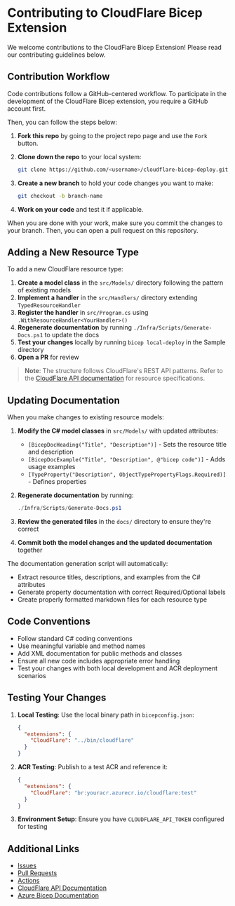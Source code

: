 # Contributing to CloudFlare Bicep Extension

We welcome contributions to the CloudFlare Bicep Extension! Please read our contributing guidelines below.

## Contribution Workflow

Code contributions follow a GitHub-centered workflow. To participate in the development of the CloudFlare Bicep extension, you require a GitHub account first.

Then, you can follow the steps below:

1. **Fork this repo** by going to the project repo page and use the `Fork` button.

2. **Clone down the repo** to your local system:

   ```bash
   git clone https://github.com/<username>/cloudflare-bicep-deploy.git
   ```

3. **Create a new branch** to hold your code changes you want to make:

   ```bash
   git checkout -b branch-name
   ```

4. **Work on your code** and test it if applicable.

When you are done with your work, make sure you commit the changes to your branch. Then, you can open a pull request on this repository.

## Adding a New Resource Type

To add a new CloudFlare resource type:

1. **Create a model class** in the `src/Models/` directory following the pattern of existing models
2. **Implement a handler** in the `src/Handlers/` directory extending `TypedResourceHandler`
3. **Register the handler** in `src/Program.cs` using `.WithResourceHandler<YourHandler>()`
4. **Regenerate documentation** by running `./Infra/Scripts/Generate-Docs.ps1` to update the docs
5. **Test your changes** locally by running `bicep local-deploy` in the Sample directory
6. **Open a PR** for review

> **Note**: The structure follows CloudFlare's REST API patterns. Refer to the [CloudFlare API documentation](https://developers.cloudflare.com/api/) for resource specifications.

## Updating Documentation

When you make changes to existing resource models:

1. **Modify the C# model classes** in `src/Models/` with updated attributes:
   - `[BicepDocHeading("Title", "Description")]` - Sets the resource title and description
   - `[BicepDocExample("Title", "Description", @"bicep code")]` - Adds usage examples
   - `[TypeProperty("Description", ObjectTypePropertyFlags.Required)]` - Defines properties

2. **Regenerate documentation** by running:
   ```powershell
   ./Infra/Scripts/Generate-Docs.ps1
   ```

3. **Review the generated files** in the `docs/` directory to ensure they're correct

4. **Commit both the model changes and the updated documentation** together

The documentation generation script will automatically:
- Extract resource titles, descriptions, and examples from the C# attributes
- Generate property documentation with correct Required/Optional labels
- Create properly formatted markdown files for each resource type

## Code Conventions

- Follow standard C# coding conventions
- Use meaningful variable and method names
- Add XML documentation for public methods and classes
- Ensure all new code includes appropriate error handling
- Test your changes with both local development and ACR deployment scenarios

## Testing Your Changes

1. **Local Testing**: Use the local binary path in `bicepconfig.json`:

   ```json
   {
     "extensions": {
       "CloudFlare": "../bin/cloudflare"
     }
   }
   ```

2. **ACR Testing**: Publish to a test ACR and reference it:

   ```json
   {
     "extensions": {
       "CloudFlare": "br:youracr.azurecr.io/cloudflare:test"
     }
   }
   ```

3. **Environment Setup**: Ensure you have `CLOUDFLARE_API_TOKEN` configured for testing

## Additional Links

- [Issues](https://github.com/riosengineer/cloudflare-bicep-deploy/issues)
- [Pull Requests](https://github.com/riosengineer/cloudflare-bicep-deploy/pulls)
- [Actions](https://github.com/riosengineer/cloudflare-bicep-deploy/actions)
- [CloudFlare API Documentation](https://developers.cloudflare.com/api/)
- [Azure Bicep Documentation](https://docs.microsoft.com/en-us/azure/azure-resource-manager/bicep/)
